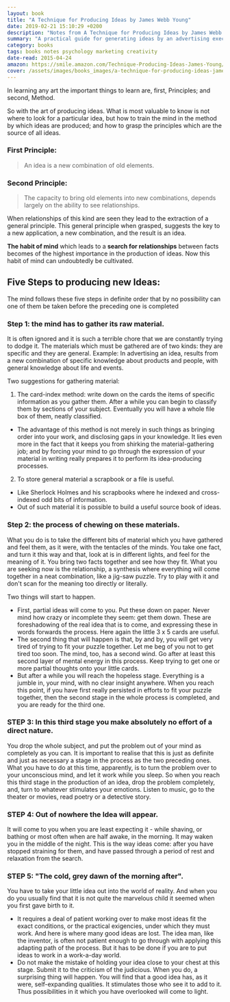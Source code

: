 ```yaml
---
layout: book
title: "A Technique for Producing Ideas by James Webb Young"
date: 2019-02-21 15:10:29 +0200
description: "Notes from A Technique for Producing Ideas by James Webb Young."
summary: "A practical guide for generating ideas by an advertising executive. Develop a habit of searching for relationships between facts. As a result, you'll be able to produce new combinations of old elements - ideas."
category: books
tags: books notes psychology marketing creativity
date-read: 2015-04-24
amazon: https://smile.amazon.com/Technique-Producing-Ideas-James-Young/dp/198781746X
cover: /assets/images/books_images/a-technique-for-producing-ideas-james-webb-young.jpg
---
```


In learning any art the important things to learn are, first, Principles; and second, Method.


So with the art of producing ideas. What is most valuable to know is not where to look for a particular idea, but how to train the mind in the method by which ideas are produced; and how to grasp the principles which are the source of all ideas.


### First Principle:
> An idea is a new combination of old elements.

### Second Principle:
> The capacity to bring old elements into new combinations, depends largely on the ability to see relationships.


When relationships of this kind are seen they lead to the extraction of a general principle. This general principle when grasped, suggests the key to a new application, a new combination, and the result is an idea.


**The habit of mind** which leads to a **search for relationships** between facts becomes of the highest importance in the production of ideas. Now this habit of mind can undoubtedly be cultivated.


## Five Steps to producing new Ideas:


The mind follows these five steps in definite order that by no possibility can one of them be taken
before the preceding one is completed


### Step 1: the mind has to gather its raw material.
It is often ignored and it is such a terrible chore that we are constantly trying to dodge it.
The materials which must be gathered are of two kinds: they are specific and they are general.
Example: In advertising an idea, results from a new combination of specific knowledge about products and people, with general knowledge about life and events.


Two suggestions for gathering material:
1.  The card-index method: write down on the cards the items of specific information as you gather them. After a while you can begin to classify them by sections of your subject. Eventually you will have a whole file box of them, neatly classified.
  * The advantage of this method is not merely in such things as bringing order into your work, and disclosing gaps in your knowledge. It lies even more in the fact that it keeps you from shirking the material-gathering job; and by forcing your mind to go through the expression of your material in writing really prepares it to perform its idea-producing processes.
2. To store general material a scrapbook or a file is useful.
  * Like Sherlock Holmes and his scrapbooks where he indexed and cross-indexed odd bits of information.
  * Out of such material it is possible to build a useful source book of ideas.

### Step 2: the process of chewing on these materials.
What you do is to take the different bits of material which you have gathered and feel them, as it were, with the tentacles of the minds. You take one fact, and turn it this way and that, look at is in different lights, and feel for the meaning of it. You bring two facts together and see how they fit. What you are seeking now is the relationship, a synthesis where everything will come together in a neat combination, like a jig-saw puzzle. Try to play with it and don't scan for the meaning too directly or literally.


Two things will start to happen.
* First, partial ideas will come to you. Put these down on paper. Never mind how crazy or incomplete they seem: get them down. These are foreshadowing of the real idea that is to come, and expressing these in words forwards the process. Here again the little 3 x 5 cards are useful.
* The second thing that will happen is that, by and by, you will get very tired of trying to fit your puzzle together. Let me beg of you not to get tired too soon. The mind, too, has a second wind. Go after at least this second layer of mental energy in this process. Keep trying to get one or more partial thoughts onto your little cards.
* But after a while you will reach the hopeless stage. Everything is a jumble in, your mind, with no clear insight anywhere. When you reach this point, if you have first really persisted in efforts to fit your puzzle together, then the second stage in the whole process is completed, and you are ready for the third one.

### STEP 3: In this third stage you make absolutely no effort of a direct nature.
You drop the whole subject, and put the problem out of your mind as completely as you can. It is important to realise that this is just as definite and just as necessary a stage in the process as the two preceding ones. What you have to do at this time, apparently, is to turn the problem over to your unconscious mind, and let it work while you sleep. So when you reach this third stage in the production of an idea, drop the problem completely,
and, turn to whatever stimulates your emotions. Listen to music, go to the theater or movies, read poetry or a detective story.

### STEP 4: Out of nowhere the Idea will appear.
It will come to you when you are least expecting it - while shaving, or bathing or most often when are half awake, in the morning. It may waken you in the middle of the night. This is the way ideas come: after you have stopped straining for them, and have passed through a period of rest and relaxation from the search.

### STEP 5: "The cold, grey dawn of the morning after".

You have to take your little idea out into the world of reality. And when you do you usually find that it is not quite the marvelous child it seemed when you first gave birth to it.
* It requires a deal of patient working over to make most ideas fit the exact conditions, or the practical exigencies, under which they must work. And here is where many good ideas are lost. The idea man, like the inventor, is often not patient enough to go through with applying this adapting path of the process. But it has to be done if you are to put ideas to work in a work-a-day world.
* Do not make the mistake of holding your idea close to your chest at this stage. Submit it to the criticism of the judicious. When you do, a surprising thing will happen. You will find that a good idea has, as it were, self-expanding qualities. It stimulates those who see it to add to it. Thus possibilities in it which you have overlooked will come to light.
